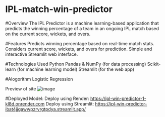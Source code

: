 # IPL-match-win-predictor
#Overview
The IPL Predictor is a machine learning-based application that predicts the winning percentage of a team in an ongoing IPL match based on the current score, wickets, and overs.

#Features
Predicts winning percentage based on real-time match stats.
Considers current score, wickets, and overs for prediction.
Simple and interactive Streamlit web interface.

#Technologies Used
Python
Pandas & NumPy (for data processing)
Scikit-learn (for machine learning model)
Streamlit (for the web app)

#Alogorithm 
Logistic Regression 

Preview of site
![image](https://github.com/user-attachments/assets/aa300501-f30d-4e60-b30b-38f66a204df2)

#Deployed Model:
Deploy using Render: https://ipl-win-predictor-1-kl8d.onrender.com
Deploy using Streamlit: https://ipl-win-predictor-ibat4jjgawwpzrvrgtpdya.streamlit.app/

